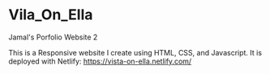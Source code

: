 # Vila_On_Ella
Jamal's Porfolio Website 2

This is a Responsive website I create using HTML, CSS, and Javascript. It is deployed with Netlify: https://vista-on-ella.netlify.com/
